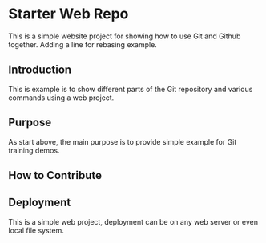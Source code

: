 # Starter Web Repo

This is a simple website project for showing how to use Git and Github together.
Adding a line for rebasing example.

## Introduction

This is example is to show different parts of the Git repository and various commands using a web project.

## Purpose

As start above, the main purpose is to provide simple example for Git training demos.

## How to Contribute


## Deployment

This is a simple web project, deployment can be on any web server or even local file system.
